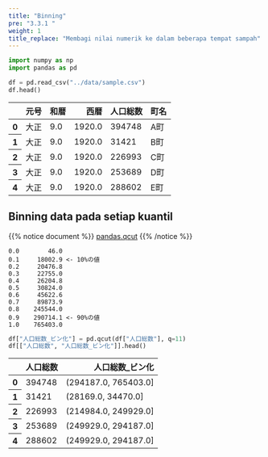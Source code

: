```yaml
---
title: "Binning"
pre: "3.3.1 "
weight: 1
title_replace: "Membagi nilai numerik ke dalam beberapa tempat sampah"
---
```



```python
import numpy as np
import pandas as pd

df = pd.read_csv("../data/sample.csv")
df.head()
```

<div>
<style scoped>
    .dataframe tbody tr th:only-of-type {
        vertical-align: middle;
    }

    .dataframe tbody tr th {
        vertical-align: top;
    }

    .dataframe thead th {
        text-align: right;
    }
</style>
<table class="dataframe">
  <thead>
    <tr style="text-align: right;">
      <th></th>
      <th>元号</th>
      <th>和暦</th>
      <th>西暦</th>
      <th>人口総数</th>
      <th>町名</th>
    </tr>
  </thead>
  <tbody>
    <tr>
      <th>0</th>
      <td>大正</td>
      <td>9.0</td>
      <td>1920.0</td>
      <td>394748</td>
      <td>A町</td>
    </tr>
    <tr>
      <th>1</th>
      <td>大正</td>
      <td>9.0</td>
      <td>1920.0</td>
      <td>31421</td>
      <td>B町</td>
    </tr>
    <tr>
      <th>2</th>
      <td>大正</td>
      <td>9.0</td>
      <td>1920.0</td>
      <td>226993</td>
      <td>C町</td>
    </tr>
    <tr>
      <th>3</th>
      <td>大正</td>
      <td>9.0</td>
      <td>1920.0</td>
      <td>253689</td>
      <td>D町</td>
    </tr>
    <tr>
      <th>4</th>
      <td>大正</td>
      <td>9.0</td>
      <td>1920.0</td>
      <td>288602</td>
      <td>E町</td>
    </tr>
  </tbody>
</table>
</div>



## Binning data pada setiap kuantil

{{% notice document %}}
[pandas.qcut](https://pandas.pydata.org/pandas-docs/stable/reference/api/pandas.qcut.html)
{{% /notice %}}

```
0.0        46.0
0.1     18002.9 <- 10%の値
0.2     20476.8
0.3     22755.0
0.4     26204.8
0.5     30824.0
0.6     45622.6
0.7     89873.9
0.8    245544.0
0.9    290714.1 <- 90%の値
1.0    765403.0
```


```python
df["人口総数_ビン化"] = pd.qcut(df["人口総数"], q=11)
df[["人口総数", "人口総数_ビン化"]].head()
```




<div>
<style scoped>
    .dataframe tbody tr th:only-of-type {
        vertical-align: middle;
    }

    .dataframe tbody tr th {
        vertical-align: top;
    }

    .dataframe thead th {
        text-align: right;
    }
</style>
<table class="dataframe">
  <thead>
    <tr style="text-align: right;">
      <th></th>
      <th>人口総数</th>
      <th>人口総数_ビン化</th>
    </tr>
  </thead>
  <tbody>
    <tr>
      <th>0</th>
      <td>394748</td>
      <td>(294187.0, 765403.0]</td>
    </tr>
    <tr>
      <th>1</th>
      <td>31421</td>
      <td>(28169.0, 34470.0]</td>
    </tr>
    <tr>
      <th>2</th>
      <td>226993</td>
      <td>(214984.0, 249929.0]</td>
    </tr>
    <tr>
      <th>3</th>
      <td>253689</td>
      <td>(249929.0, 294187.0]</td>
    </tr>
    <tr>
      <th>4</th>
      <td>288602</td>
      <td>(249929.0, 294187.0]</td>
    </tr>
  </tbody>
</table>
</div>



